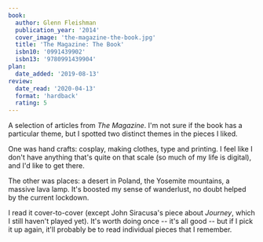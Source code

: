 ```yaml
---
book:
  author: Glenn Fleishman
  publication_year: '2014'
  cover_image: 'the-magazine-the-book.jpg'
  title: 'The Magazine: The Book'
  isbn10: '0991439902'
  isbn13: '9780991439904'
plan:
  date_added: '2019-08-13'
review:
  date_read: '2020-04-13'
  format: 'hardback'
  rating: 5
---
```


A selection of articles from *The Magazine*.
I'm not sure if the book has a particular theme, but I spotted two distinct themes in the pieces I liked.

One was hand crafts: cosplay, making clothes, type and printing.
I feel like I don't have anything that's quite on that scale (so much of my life is digital), and I'd like to get there.

The other was places: a desert in Poland, the Yosemite mountains, a massive lava lamp.
It's boosted my sense of wanderlust, no doubt helped by the current lockdown.

I read it cover-to-cover (except John Siracusa's piece about *Journey*, which I still haven't played yet).
It's worth doing once -- it's all good -- but if I pick it up again, it'll probably be to read individual pieces that I remember.
